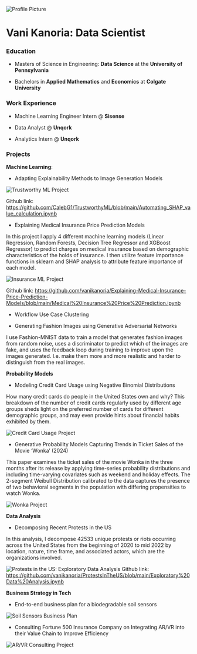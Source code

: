 ![Profile Picture](/docs/assets/p1.jpg)
# Vani Kanoria: Data Scientist

### Education

* Masters of Science in Engineering: **Data Science** at the **University of Pennsylvania**

* Bachelors in **Applied Mathematics** and **Economics** at **Colgate University**

### Work Experience

* Machine Learning Engineer Intern @ **Sisense**

* Data Analyst @ **Unqork**

* Analytics Intern @ **Unqork**

### Projects

**Machine Learning**:
* Adapting Explainability Methods to Image Generation Models
    
![Trustworthy ML Project](/docs/assets/shap.jpg)

Github link: https://github.com/CalebG1/TrustworthyML/blob/main/Automating_SHAP_value_calculation.ipynb

* Explaining Medical Insurance Price Prediction Models

In this project I apply 4 different machine learning models (Linear Regression, Random Forests, Decision Tree Regressor and XGBoost Regressor) to predict charges on medical insurance based on demographic characteristics of the holds of insurance. I then utilize feature importance functions in sklearn and SHAP analysis to attribute feature importance of each model.

![Insurance ML Project](/docs/assets/insurance.jpg)

Github link: https://github.com/vanikanoria/Explaining-Medical-Insurance-Price-Prediction-Models/blob/main/Medical%20Insurance%20Price%20Prediction.ipynb

* Workflow Use Case Clustering

* Generating Fashion Images using Generative Adversarial Networks

I use Fashion-MNIST data to train a model that generates fashion images from random noise, uses a discriminator to predict which of the images are fake, and uses the feedback loop during training to improve upon the images generated. I.e. make them more and more realistic and harder to distinguish from the real images.


**Probability Models**

* Modeling Credit Card Usage using Negative Binomial Distributions

How many credit cards do people in the United States own and why? This breakdown of the number of credit cards regularly used by different age groups sheds light on the preferred number of cards for different demographic groups, and may even provide hints about financial habits exhibited by them. 

  ![Credit Card Usage Project](/docs/assets/creditCard.jpg)

* Generative Probability Models Capturing Trends in Ticket Sales of the Movie ‘Wonka’ (2024)

This paper examines the ticket sales of the movie Wonka in the three months after its release by applying time-series probability distributions and including time-varying covariates such as weekend and holiday effects. The 2-segment Weibull Distribution calibrated to the data captures the presence of two behavioral segments in the population with differing propensities to watch Wonka.

![Wonka Project](/docs/assets/wonka.jpg)

**Data Analysis**

* Decomposing Recent Protests in the US

In this analysis, I decompose 42533 unique protests or riots occurring across the United States from the beginning of 2020 to mid 2022 by location, nature, time frame, and associated actors, which are the organizations involved. 

  ![Protests in the US: Exploratory Data Analysis](/docs/assets/protests.jpg)
Github link: https://github.com/vanikanoria/ProtestsInTheUS/blob/main/Exploratory%20Data%20Analysis.ipynb


**Business Strategy in Tech**

* End-to-end business plan for a biodegradable soil sensors


 ![Soil Sensors Business Plan](docs/assets/SLIDES12_AgriVue.jpg)

* Consulting Fortune 500 Insurance Company on Integrating AR/VR into their Value Chain to Improve Efficiency

 ![AR/VR Consulting Project](docs/assets/ARVR.jpg)
